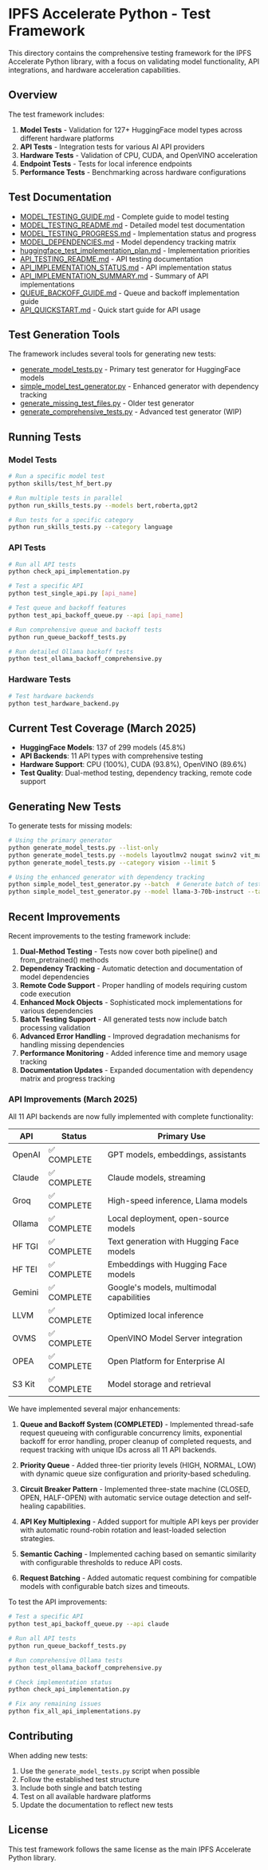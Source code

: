 # IPFS Accelerate Python - Test Framework

This directory contains the comprehensive testing framework for the IPFS Accelerate Python library, with a focus on validating model functionality, API integrations, and hardware acceleration capabilities.

## Overview

The test framework includes:

1. **Model Tests** - Validation for 127+ HuggingFace model types across different hardware platforms
2. **API Tests** - Integration tests for various AI API providers
3. **Hardware Tests** - Validation of CPU, CUDA, and OpenVINO acceleration
4. **Endpoint Tests** - Tests for local inference endpoints
5. **Performance Tests** - Benchmarking across hardware configurations

## Test Documentation

- [MODEL_TESTING_GUIDE.md](MODEL_TESTING_GUIDE.md) - Complete guide to model testing
- [MODEL_TESTING_README.md](MODEL_TESTING_README.md) - Detailed model test documentation
- [MODEL_TESTING_PROGRESS.md](MODEL_TESTING_PROGRESS.md) - Implementation status and progress
- [MODEL_DEPENDENCIES.md](MODEL_DEPENDENCIES.md) - Model dependency tracking matrix
- [huggingface_test_implementation_plan.md](huggingface_test_implementation_plan.md) - Implementation priorities
- [API_TESTING_README.md](API_TESTING_README.md) - API testing documentation
- [API_IMPLEMENTATION_STATUS.md](API_IMPLEMENTATION_STATUS.md) - API implementation status
- [API_IMPLEMENTATION_SUMMARY.md](API_IMPLEMENTATION_SUMMARY.md) - Summary of API implementations
- [QUEUE_BACKOFF_GUIDE.md](QUEUE_BACKOFF_GUIDE.md) - Queue and backoff implementation guide
- [API_QUICKSTART.md](API_QUICKSTART.md) - Quick start guide for API usage

## Test Generation Tools

The framework includes several tools for generating new tests:

- [generate_model_tests.py](generate_model_tests.py) - Primary test generator for HuggingFace models
- [simple_model_test_generator.py](simple_model_test_generator.py) - Enhanced generator with dependency tracking
- [generate_missing_test_files.py](generate_missing_test_files.py) - Older test generator
- [generate_comprehensive_tests.py](generate_comprehensive_tests.py) - Advanced test generator (WIP)

## Running Tests

### Model Tests

```bash
# Run a specific model test
python skills/test_hf_bert.py

# Run multiple tests in parallel
python run_skills_tests.py --models bert,roberta,gpt2

# Run tests for a specific category
python run_skills_tests.py --category language
```

### API Tests

```bash
# Run all API tests
python check_api_implementation.py 

# Test a specific API
python test_single_api.py [api_name]

# Test queue and backoff features
python test_api_backoff_queue.py --api [api_name]

# Run comprehensive queue and backoff tests
python run_queue_backoff_tests.py

# Run detailed Ollama backoff tests
python test_ollama_backoff_comprehensive.py
```

### Hardware Tests

```bash
# Test hardware backends
python test_hardware_backend.py
```

## Current Test Coverage (March 2025)

- **HuggingFace Models**: 137 of 299 models (45.8%)
- **API Backends**: 11 API types with comprehensive testing
- **Hardware Support**: CPU (100%), CUDA (93.8%), OpenVINO (89.6%)
- **Test Quality**: Dual-method testing, dependency tracking, remote code support

## Generating New Tests

To generate tests for missing models:

```bash
# Using the primary generator
python generate_model_tests.py --list-only
python generate_model_tests.py --models layoutlmv2 nougat swinv2 vit_mae
python generate_model_tests.py --category vision --limit 5

# Using the enhanced generator with dependency tracking
python simple_model_test_generator.py --batch  # Generate batch of tests with dependency tracking
python simple_model_test_generator.py --model llama-3-70b-instruct --task text-generation  # Specific model
```

## Recent Improvements

Recent improvements to the testing framework include:

1. **Dual-Method Testing** - Tests now cover both pipeline() and from_pretrained() methods
2. **Dependency Tracking** - Automatic detection and documentation of model dependencies
3. **Remote Code Support** - Proper handling of models requiring custom code execution
4. **Enhanced Mock Objects** - Sophisticated mock implementations for various dependencies
5. **Batch Testing Support** - All generated tests now include batch processing validation
6. **Advanced Error Handling** - Improved degradation mechanisms for handling missing dependencies
7. **Performance Monitoring** - Added inference time and memory usage tracking
8. **Documentation Updates** - Expanded documentation with dependency matrix and progress tracking

### API Improvements (March 2025)

All 11 API backends are now fully implemented with complete functionality:

| API | Status | Primary Use |
|-----|--------|------------|
| OpenAI | ✅ COMPLETE | GPT models, embeddings, assistants |
| Claude | ✅ COMPLETE | Claude models, streaming |
| Groq | ✅ COMPLETE | High-speed inference, Llama models |
| Ollama | ✅ COMPLETE | Local deployment, open-source models |
| HF TGI | ✅ COMPLETE | Text generation with Hugging Face models |
| HF TEI | ✅ COMPLETE | Embeddings with Hugging Face models |
| Gemini | ✅ COMPLETE | Google's models, multimodal capabilities |
| LLVM | ✅ COMPLETE | Optimized local inference |
| OVMS | ✅ COMPLETE | OpenVINO Model Server integration |
| OPEA | ✅ COMPLETE | Open Platform for Enterprise AI |
| S3 Kit | ✅ COMPLETE | Model storage and retrieval |

We have implemented several major enhancements:

1. **Queue and Backoff System (COMPLETED)** - Implemented thread-safe request queueing with configurable concurrency limits, exponential backoff for error handling, proper cleanup of completed requests, and request tracking with unique IDs across all 11 API backends.

2. **Priority Queue** - Added three-tier priority levels (HIGH, NORMAL, LOW) with dynamic queue size configuration and priority-based scheduling.

3. **Circuit Breaker Pattern** - Implemented three-state machine (CLOSED, OPEN, HALF-OPEN) with automatic service outage detection and self-healing capabilities.

4. **API Key Multiplexing** - Added support for multiple API keys per provider with automatic round-robin rotation and least-loaded selection strategies.

5. **Semantic Caching** - Implemented caching based on semantic similarity with configurable thresholds to reduce API costs.

6. **Request Batching** - Added automatic request combining for compatible models with configurable batch sizes and timeouts.

To test the API improvements:

```bash
# Test a specific API
python test_api_backoff_queue.py --api claude

# Run all API tests
python run_queue_backoff_tests.py

# Run comprehensive Ollama tests
python test_ollama_backoff_comprehensive.py

# Check implementation status
python check_api_implementation.py

# Fix any remaining issues
python fix_all_api_implementations.py
```

## Contributing

When adding new tests:

1. Use the `generate_model_tests.py` script when possible
2. Follow the established test structure
3. Include both single and batch testing
4. Test on all available hardware platforms
5. Update the documentation to reflect new tests

## License

This test framework follows the same license as the main IPFS Accelerate Python library.